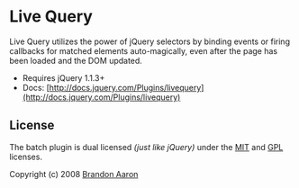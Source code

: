 # Live Query

Live Query utilizes the power of jQuery selectors by binding events or firing callbacks for matched elements auto-magically, even after the page has been loaded and the DOM updated.

* Requires jQuery 1.1.3+
* Docs: [http://docs.jquery.com/Plugins/livequery](http://docs.jquery.com/Plugins/livequery)


## License

The batch plugin is dual licensed *(just like jQuery)* under the [MIT](http://www.opensource.org/licenses/mit-license.php) and [GPL](http://www.opensource.org/licenses/gpl-license.php) licenses.

Copyright (c) 2008 [Brandon Aaron](http://brandonaaron.net)